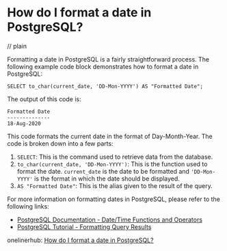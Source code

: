 # How do I format a date in PostgreSQL?
// plain

Formatting a date in PostgreSQL is a fairly straightforward process. The following example code block demonstrates how to format a date in PostgreSQL:

```
SELECT to_char(current_date, 'DD-Mon-YYYY') AS "Formatted Date";
```

The output of this code is:
```
Formatted Date
--------------
18-Aug-2020
```

This code formats the current date in the format of Day-Month-Year. The code is broken down into a few parts:
1. `SELECT`: This is the command used to retrieve data from the database.
2. `to_char(current_date, 'DD-Mon-YYYY')`: This is the function used to format the date. `current_date` is the date to be formatted and `'DD-Mon-YYYY'` is the format in which the date should be displayed.
3. `AS "Formatted Date"`: This is the alias given to the result of the query.

For more information on formatting dates in PostgreSQL, please refer to the following links:
- [PostgreSQL Documentation - Date/Time Functions and Operators](https://www.postgresql.org/docs/current/functions-formatting.html)
- [PostgreSQL Tutorial - Formatting Query Results](https://www.postgresqltutorial.com/formatting-query-results-in-postgresql/)

onelinerhub: [How do I format a date in PostgreSQL?](https://onelinerhub.com/postgresql/how-do-i-format-a-date-in-postgresql)